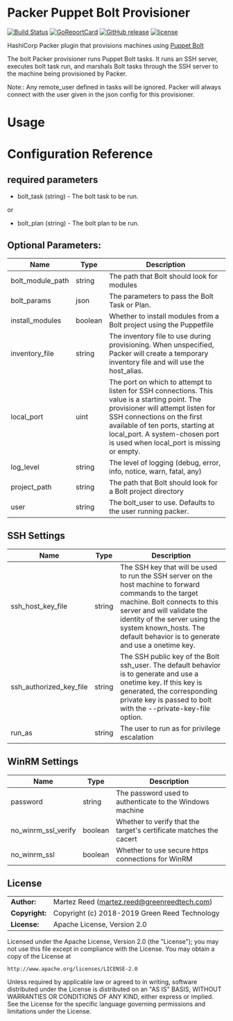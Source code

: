 Packer Puppet Bolt Provisioner
=======

[![Build Status](https://img.shields.io/travis/martezr/packer-provisioner-puppet-bolt/master.svg)][travis]
[![GoReportCard][report-badge]][report]
[![GitHub release](https://img.shields.io/github/release/martezr/packer-provisioner-puppet-bolt.svg)](https://github.com/martezr/packer-provisioner-puppet-bolt/releases/)
[![license](https://img.shields.io/github/license/martezr/packer-provisioner-puppet-bolt.svg)](https://github.com/martezr/packer-provisioner-puppet-bolt/blob/master/LICENSE)

[travis]: https://travis-ci.org/martezr/packer-provisioner-puppet-bolt

[report-badge]: https://goreportcard.com/badge/github.com/martezr/packer-provisioner-puppet-bolt
[report]: https://goreportcard.com/report/github.com/martezr/packer-provisioner-puppet-bolt

HashiCorp Packer plugin that provisions machines using [Puppet Bolt](https://puppet.com/products/bolt)

The bolt Packer provisioner runs Puppet Bolt tasks. It runs an SSH server, executes bolt task run, and marshals Bolt tasks through the SSH server to the machine being provisioned by Packer.

Note:: Any remote_user defined in tasks will be ignored. Packer will always connect with the user given in the json config for this provisioner.

Usage
======

Configuration Reference
======

required parameters
------

- bolt_task (string) - The bolt task to be run.

or

- bolt_plan (string) - The bolt plan to be run.

Optional Parameters:
------

| Name | Type | Description |
|------|------|-------------|
|bolt_module_path| string |The path that Bolt should look for modules |
|bolt_params | json | The parameters to pass the Bolt Task or Plan. |
|install_modules|boolean|Whether to install modules from a Bolt project using the Puppetfile|
|inventory_file | string | The inventory file to use during provisioning. When unspecified, Packer will create a temporary inventory file and will use the host_alias.|
|local_port|uint|The port on which to attempt to listen for SSH connections. This value is a starting point. The provisioner will attempt listen for SSH connections on the first available of ten ports, starting at local_port. A system-chosen port is used when local_port is missing or empty.|
|log_level|string|The level of logging (debug, error, info, notice, warn, fatal, any)|
|project_path|string|The path that Bolt should look for a Bolt project directory|
|user|string|The bolt_user to use. Defaults to the user running packer.|

SSH Settings
------------
| Name | Type | Description |
|------|------|-------------|
|ssh_host_key_file|string|The SSH key that will be used to run the SSH server on the host machine to forward commands to the target machine. Bolt connects to this server and will validate the identity of the server using the system known_hosts. The default behavior is to generate and use a onetime key.|
|ssh_authorized_key_file|string|The SSH public key of the Bolt ssh_user. The default behavior is to generate and use a onetime key. If this key is generated, the corresponding private key is passed to bolt with the --private-key-file option.|
|run_as|string|The user to run as for privilege escalation|

WinRM Settings
--------------
| Name | Type | Description |
|------|------|-------------|
|password|string|The password used to authenticate to the Windows machine|
|no_winrm_ssl_verify|boolean|Whether to verify that the target's certificate matches the cacert|
|no_winrm_ssl|boolean|Whether to use secure https connections for WinRM|

## License

|                |                                                  |
| -------------- | ------------------------------------------------ |
| **Author:**    | Martez Reed (<martez.reed@greenreedtech.com>)    |
| **Copyright:** | Copyright (c) 2018-2019 Green Reed Technology    |
| **License:**   | Apache License, Version 2.0                      |

Licensed under the Apache License, Version 2.0 (the "License");
you may not use this file except in compliance with the License.
You may obtain a copy of the License at

    http://www.apache.org/licenses/LICENSE-2.0

Unless required by applicable law or agreed to in writing, software
distributed under the License is distributed on an "AS IS" BASIS,
WITHOUT WARRANTIES OR CONDITIONS OF ANY KIND, either express or implied.
See the License for the specific language governing permissions and
limitations under the License.
